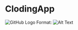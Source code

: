 # ClodingApp

![GitHub Logo](https://res.cloudinary.com/dgp1wgz95/image/upload/v1559724259/Cloding/qkv9cjfii8jd3duocmxu.png)
Format: ![Alt Text](url)
